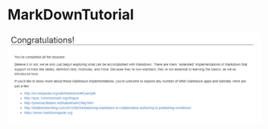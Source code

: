 # MarkDownTutorial
![Complete Tutorial](https://github.com/nikdotexe/MarkDownTutorial/blob/master/MarkDownTutorial.PNG)
